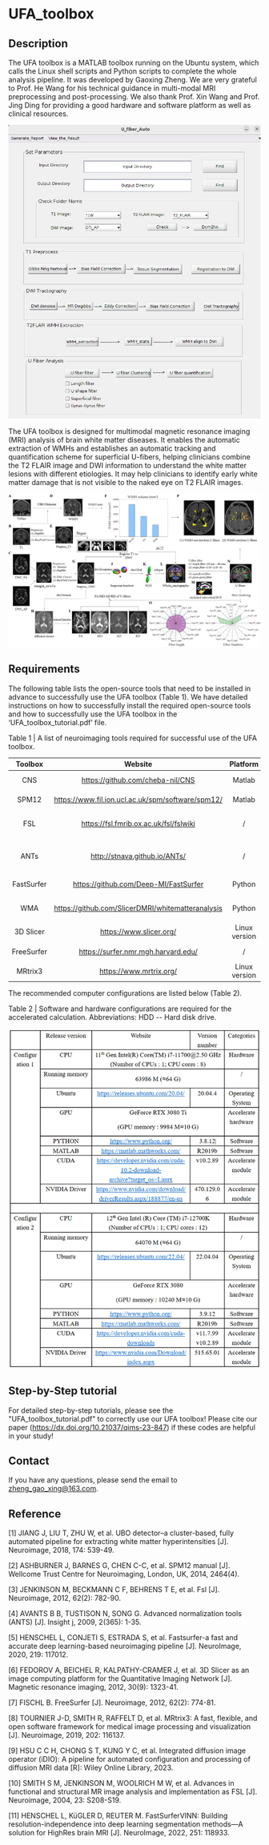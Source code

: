 # UFA_toolbox

## Description

The UFA toolbox is a MATLAB toolbox running on the Ubuntu system, which calls the Linux shell scripts and Python scripts to complete the whole analysis pipeline. It was developed by Gaoxing Zheng. We are very grateful to Prof. He Wang for his technical guidance in multi-modal MRI preprocessing and post-processing. We also thank Prof. Xin Wang and Prof. Jing Ding for providing a good hardware and software platform as well as clinical resources. 

![](UFA_Figure1.png)

The UFA toolbox is designed for multimodal magnetic resonance imaging (MRI) analysis of brain white matter diseases. It enables the automatic extraction of WMHs and establishes an automatic tracking and quantification scheme for superficial U-fibers, helping clinicians combine the T2 FLAIR image and DWI information to understand the white matter lesions with different etiologies. It may help clinicians to identify early white matter damage that is not visible to the naked eye on T2 FLAIR images.

![](UFA_Figure2.png)

## Requirements

The following table lists the open-source tools that need to be installed in advance to successfully use the UFA toolbox (Table 1). We have detailed instructions on how to successfully install the required open-source tools and how to successfully use the UFA toolbox in the ‘UFA_toolbox_tutorial.pdf’ file.

Table 1 | A list of neuroimaging tools required for successful use of the UFA toolbox.

|  Toolbox   |                      Website                      |   Platform    |                    Usage                    |
| :--------: | :-----------------------------------------------: | :-----------: | :-----------------------------------------: |
|    CNS     |         https://github.com/cheba-nil/CNS          |    Matlab     |               WMH extraction                |
|   SPM12    | https://www.fil.ion.ucl.ac.uk/spm/software/spm12/ |    Matlab     |           Required by CNS toolbox           |
|    FSL     |      https://fsl.fmrib.ox.ac.uk/fsl/fslwiki       |       /       |     Registration module in FSL ‘flirt’      |
|    ANTs    |           http://stnava.github.io/ANTs/           |       /       | N4 bias field correction in ANTs are needed |
| FastSurfer |       https://github.com/Deep-MI/FastSurfer       |    Python     |          T1 cortical segmentation           |
|    WMA     | https://github.com/SlicerDMRI/whitematteranalysis |    Python     |        White matter fiber clustering        |
| 3D Slicer  |              https://www.slicer.org/              | Linux version |            Required by WMA tool             |
| FreeSurfer |        https://surfer.nmr.mgh.harvard.edu/        |       /       |          T1 cortical segmentation           |
|  MRtrix3   |              https://www.mrtrix.org/              | Linux version |              dMRI tractography              |

The recommended computer configurations are listed below (Table 2).

Table 2 | Software and hardware configurations are required for the accelerated calculation.
Abbreviations: HDD -- Hard disk drive.  

![](Table_2.png)

## Step-by-Step tutorial

For detailed step-by-step tutorials, please see the "UFA_toolbox_tutorial.pdf" to correctly use our UFA toolbox!
Please cite our paper (https://dx.doi.org/10.21037/qims-23-847) if these codes are helpful in your study!

## Contact

If you have any questions, please send the email to zheng_gao_xing@163.com.

## Reference

[1]	JIANG J, LIU T, ZHU W, et al. UBO detector–a cluster-based, fully automated pipeline for extracting white matter hyperintensities [J]. Neuroimage, 2018, 174: 539-49.

[2]	ASHBURNER J, BARNES G, CHEN C-C, et al. SPM12 manual [J]. Wellcome Trust Centre for Neuroimaging, London, UK, 2014, 2464(4).

[3]	JENKINSON M, BECKMANN C F, BEHRENS T E, et al. Fsl [J]. Neuroimage, 2012, 62(2): 782-90.

[4]	AVANTS B B, TUSTISON N, SONG G. Advanced normalization tools (ANTS) [J]. Insight j, 2009, 2(365): 1-35.

[5]	HENSCHEL L, CONJETI S, ESTRADA S, et al. Fastsurfer-a fast and accurate deep learning-based neuroimaging pipeline [J]. NeuroImage, 2020, 219: 117012.

[6]	FEDOROV A, BEICHEL R, KALPATHY-CRAMER J, et al. 3D Slicer as an image computing platform for the Quantitative Imaging Network [J]. Magnetic resonance imaging, 2012, 30(9): 1323-41.

[7]	FISCHL B. FreeSurfer [J]. Neuroimage, 2012, 62(2): 774-81.

[8]	TOURNIER J-D, SMITH R, RAFFELT D, et al. MRtrix3: A fast, flexible, and open software framework for medical image processing and visualization [J]. Neuroimage, 2019, 202: 116137.

[9]	HSU C C H, CHONG S T, KUNG Y C, et al. Integrated diffusion image operator (iDIO): A pipeline for automated configuration and processing of diffusion MRI data [R]: Wiley Online Library, 2023.

[10]	SMITH S M, JENKINSON M, WOOLRICH M W, et al. Advances in functional and structural MR image analysis and implementation as FSL [J]. Neuroimage, 2004, 23: S208-S19.

[11]	HENSCHEL L, KüGLER D, REUTER M. FastSurferVINN: Building resolution-independence into deep learning segmentation methods—A solution for HighRes brain MRI [J]. NeuroImage, 2022, 251: 118933.

